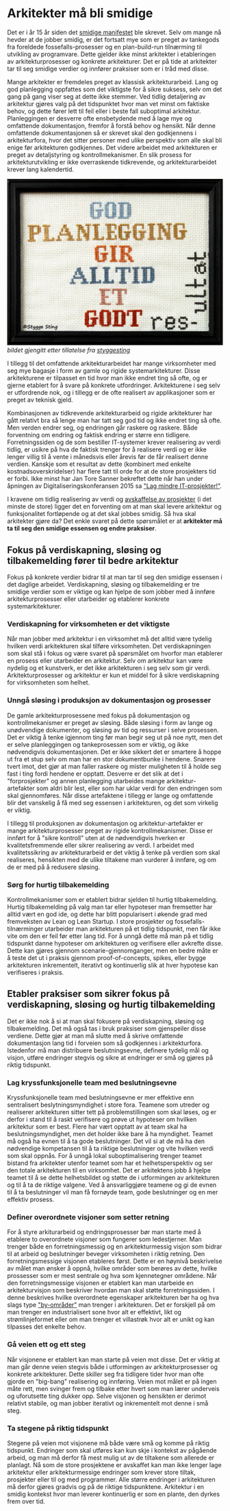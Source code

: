 # Arkitekter må bli smidige
Det er i år 15 år siden det [smidige manifestet](http://www.agilemanifesto.org/iso/no/) ble skrevet. Selv om mange nå hevder at de jobber smidig, er det fortsatt mye som er preget av tankegods fra foreldede fossefalls-prosesser og en plan-build-run tilnærming til utvikling av programvare. Dette gjelder ikke minst arkitekter i etableringen av arkitekturprosesser og konkrete arkitekturer. Det er på tide at arkitekter tar til seg smidige verdier og innfører praksiser som er i tråd med disse.

Mange arkitekter er fremdeles preget av klassisk arkitekturarbeid. Lang og god planlegging oppfattes som det viktigste for å sikre suksess, selv om det gang på gang viser seg at dette ikke stemmer. Ved tidlig detaljering av arkitektur gjøres valg på det tidspunktet hvor man vet minst om faktiske behov, og dette fører lett til feil eller i beste fall suboptimal arkitektur. Planleggingen er desverre ofte ensbetydende med å lage mye og omfattende dokumentasjon, fremfor å forstå behov og hensikt. Når denne omfattende dokumentasjonen så er skrevet skal den godkjennens i arkitekturfora, hvor det sitter personer med ulike perspektiv som alle skal bli enige før arkitekturen godkjennes. Det videre arbeidet med arkitekturen er preget av detaljstyring og kontrollmekanismer. En slik prosess for arkitekturutvikling er ikke overraskende tidkrevende, og arkitekturarbeidet krever lang kalendertid.

![lang planlegging gir ikke alltid et godt resultat](https://github.com/hartmann/writings/blob/master/bilder/god_planlegging.jpg) *bildet gjengitt etter tillatelse fra [styggesting](http://styggesting.no)*

I tillegg til det omfattende arkitekturarbeidet har mange virksomheter med seg mye bagasje i form av gamle og rigide systemarkitekturer. Disse arkitekturene er tilpasset en tid hvor man ikke endret ting så ofte, og er gjerne etablert for å svare på konkrete utfordringer. Arkitekturene i seg selv er utfordrende nok, og i tillegg er de ofte realisert av applikasjoner som er preget av teknisk gjeld.

Kombinasjonen av tidkrevende arkitekturarbeid og rigide arkitekturer har gått relativt bra så lenge man har tatt seg god tid og ikke endret ting så ofte. Men verden endrer seg, og endringen går raskere og raskere. Både forventning om endring og faktisk endring er større enn tidligere. Forretningssiden og de som bestiller IT-systemer krever realisering av verdi tidlig, er usikre på hva de faktisk trenger for å realisere verdi og er ikke lenger villig til å vente i månedsvis eller årevis før de får realisert denne verdien. Kanskje som et resultat av dette (kombinert med enkelte kostnadsoverskridelser) har flere tatt til orde for at de store prosjekters tid er forbi. Ikke minst har Jan Tore Sanner bekreftet dette når han under åpningen av Digitaliseringskonferansen 2015 sa ["Lag mindre IT-prosjekter!"](https://www.regjeringen.no/no/aktuelt/apning-av-digitaliseringskonferansen-2015/id2422799/).

I kravene om tidlig realisering av verdi og [avskaffelse av prosjekter](http://open.bekk.no/slutt-med-it-prosjekter) (i det minste de store) ligger det en forventing om at man skal levere arkitektur og funksjonalitet fortløpende og at det skal jobbes smidig. Så hva skal arkitekter gjøre da? Det enkle svaret på dette spørsmålet er at **arkitekter må ta til seg den smidige essensen og endre praksiser**.

## Fokus på verdiskapning, sløsing og tilbakemelding fører til bedre arkitektur
Fokus på konkrete verdier bidrar til at man tar til seg den smidige essensen i det daglige arbeidet. Verdiskapning, sløsing og tilbakemelding er tre smidige verdier som er viktige og kan hjelpe de som jobber med å innføre arkitekturprosesser eller utarbeider og etablerer konkrete systemarkitekturer.

### Verdiskapning for virksomheten er det viktigste
Når man jobber med arkitektur i en virksomhet må det alltid være tydelig hvilken verdi arkitekturen skal tilføre virksomheten. Det verdiskapningen som skal stå i fokus og være svaret på spørsmålet om hvorfor man etablerer en prosess eller utarbeider en arkitektur. Selv om arkitektur kan være nydelig og et kunstverk, er det ikke arkitekturen i seg selv som gir verdi. Arkitekturprosesser og arkitektur er kun et middel for å sikre verdiskapning for virksomheten som helhet.

### Unngå sløsing i produksjon av dokumentasjon og prosesser
De gamle arkitekturprosessene med fokus på dokumentasjon og kontrollmekanismer er preget av sløsing. Både sløsing i form av lange og unødvendige dokumenter, og sløsing av tid og ressurser i selve prosessen. Det er viktig å tenke igjennom ting før man begir seg ut på noe nytt, men det er selve planleggingen og tankeprosessen som er viktig, og ikke nødvendigvis dokumentasjonen. Det er ikke sikkert det er smartere å hoppe ut fra et stup selv om man har en stor dokumentbunke i hendene. Snarere tvert imot, det gjør at man faller raskere og mister muligheten til å holde seg fast i ting fordi hendene er opptatt. Desverre er det slik at det i "forprosjekter" og annen planlegging utarbeides mange arkitektur-artefakter som aldri blir lest, eller som har uklar verdi for den endringen som skal gjennomføres. Når disse artefaktene i tillegg er lange og omfattende blir det vanskelig å få med seg essensen i arkitekturen, og det som virkelig er viktig.

I tillegg til produksjonen av dokumentasjon og arkitektur-artefakter er mange arkitekturprosesser preget av rigide kontrollmekanismer. Disse er innført for å "sikre kontroll" uten at de nødvendigvis hverken er kvalitetsfremmende eller sikrer realisering av verdi. I arbeidet med kvalitetssikring av arkitekturarbeid er det viktig å tenke på verdien som skal realiseres, hensikten med de ulike tiltakene man vurderer å innføre, og om de er med på å redusere sløsing.

### Sørg for hurtig tilbakemelding
Kontrollmekanismer som er etablert bidrar sjelden til hurtig tilbakemelding. Hurtig tilbakemelding på valg man tar eller hypoteser man fremsetter har alltid vært en god ide, og dette har blitt popularisert i økende grad med fremveksten av Lean og Lean Startup. I store prosjekter og fossefalls-tilnærminger utarbeider man arkitekturen på et tidlig tidspunkt, men får ikke vite om den er feil før etter lang tid. For å unngå dette må man på et tidlig tidspunkt danne hypoteser om arkitekturen og verifisere eller avkrefte disse. Dette kan gjøres gjennom scenarie-gjennomganger, men en bedre måte er å teste det ut i praksis gjennom proof-of-concepts, spikes, eller bygge arkitekturen inkrementelt, iterativt og kontinuerlig slik at hver hypotese kan verifiseres i praksis.

## Etabler praksiser som sikrer fokus på verdiskapning, sløsing og hurtig tilbakemelding
Det er ikke nok å si at man skal fokusere på verdiskapning, sløsing og tilbakemelding. Det må også tas i bruk praksiser som gjenspeiler disse verdiene. Dette gjør at man må slutte med å skrive omfattende dokumentasjon lang tid i forveien som så godkjennes i arkitekturfora. Istedenfor må man distribuere beslutningsevne, definere tydelig mål og visjon, utføre endringer stegvis og sikre at endringer er små og gjøres på riktig tidspunkt.

### Lag kryssfunksjonelle team med beslutningsevne
Kryssfunksjonelle team med beslutningsevne er mer effektive enn sentralisert beslytningsmyndighet i store fora. Teamene som utreder og realiserer arkitekturen sitter tett på problemstillingen som skal løses, og er derfor i stand til å raskt verifisere og prøve ut hypoteser om hvilken arkitektur som er best. Flere har vært opptatt av at team skal ha beslutningsmyndighet, men det holder ikke bare å ha myndighet. Teamet må også ha evnen til å ta gode beslutninger. Det vil si at de må ha den nødvendige kompetansen til å ta riktige beslutninger og vite hvilken verdi som skal oppnås. For å unngå lokal suboptimalisering trenger teamet bistand fra arkitekter utenfor teamet som har et helhetsperspektiv og ser den totale arkitekturen til en virksomhet. Det er arkitektens jobb å hjelpe teamet til å se dette helhetsbildet og støtte de i utformingen av arkitekturen og til å ta de riktige valgene. Ved å ansvarliggjøre teamene og gi de evnen til å ta beslutninger vil man få fornøyde team, gode beslutninger og en mer effektiv prosess.

### Definer overordnete visjoner som setter retning
For å styre arkiturarbeid og endringsprosesser bør man starte med å etablere to overordnete visjoner som fungerer som ledestjerner. Man trenger både en forretningsmessig og en arkitekturmessig visjon som bidrar til at arbeid og beslutninger beveger virksomheten i riktig retning. Den forretningsmessige visjonen etableres først. Dette er en høynivå beskrivelse av målet man ønsker å oppnå, hvilke områder som berøres av dette, hvilke prossesser som er mest sentrale og hva som kjennetegner områdene. Når den forretningsmessige visjonen er etablert kan man utarbeide en arkitekturvisjon som beskriver hvordan man skal støtte forretningssiden. I denne beskrives hvilke overordnete egenskaper arkitekturen bør ha og hva slags type ["by-områder"](http://open.bekk.no/it-utvikling-tenk-byplanlegging-fremfor-husbygging) man trenger i arkitekturen. Det er forskjell på om man trenger en industrialisert sone hvor alt er effektivt, likt og strømlinjeformet eller om man trenger et villastrøk hvor alt er unikt og kan tilpasses det enkelte behov.

### Gå veien ett og ett steg
Når visjonene er etablert kan man starte på veien mot disse. Det er viktig at man går denne veien stegvis både i  utformingen av arkitekturprosesser og konkrete arkitekturer. Dette skiller seg fra tidligere tider hvor man ofte gjorde en  "big-bang" realisering og innføring. Veien mot målet er på ingen måte rett, men svinger frem og tilbake etter hvert som man lærer underveis og uforutsette ting dukker opp. Selve visjonen og hensikten er derimot relativt stabile, og man jobber iterativt og inkrementelt mot denne i små steg.

### Ta stegene på riktig tidspunkt
Stegene på veien mot visjonene må både være små og komme på riktig tidspunkt. Endringer som skal utføres kan kun skje i kontekst av pågående arbeid, og man må derfor få mest mulig ut av de tiltakene som allerede er planlagt. Nå som de store prosjektene er avskaffet kan man ikke lenger lage arkitektur eller arkitekturmessige endringer som krever store tiltak, prosjekter eller til og med programmer. Alle større endringer i arkitekturen må derfor gjøres gradvis og på de riktige tidspunktene. Arkitektur i en smidig kontekst hvor man leverer kontinuerlig er som en plante, den dyrkes frem over tid.
